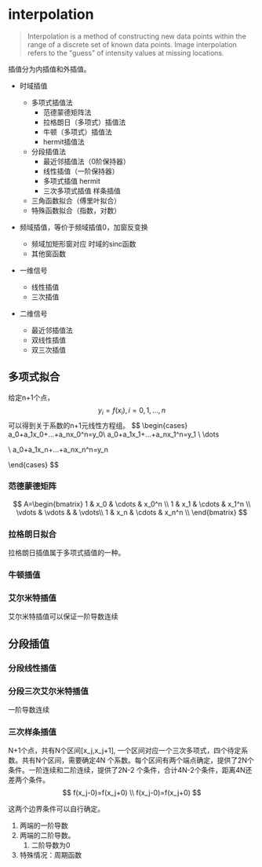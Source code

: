 # interpolation

> Interpolation is a method of constructing new data points within the range of a discrete set of known data points. Image interpolation refers to the "guess" of intensity values at missing locations.

插值分为内插值和外插值。



- 时域插值
  - 多项式插值法
    - 范德蒙德矩阵法
    - 拉格朗日（多项式）插值法
    - 牛顿（多项式）插值法
    - hermit插值法
  - 分段插值法
    - 最近邻插值法（0阶保持器）
    - 线性插值（一阶保持器）
    - 多项式插值 hermit
    - 三次多项式插值 样条插值
  - 三角函数拟合（傅里叶拟合）
  - 特殊函数拟合（指数，对数）
- 频域插值，等价于频域插值0，加窗反变换
  - 频域加矩形窗对应 时域的sinc函数
  - 其他窗函数

- 一维信号
  - 线性插值
  - 三次插值
- 二维信号
  - 最近邻插值法
  - 双线性插值
  - 双三次插值


## 多项式拟合

给定n+1个点，
$$
y_i=f(x_i), i=0,1,\dots,n
$$
可以得到关于系数的n+1元线性方程组。
$$
\begin{cases} a_0+a_1x_0+...+a_nx_0^n=y_0\\
a_0+a_1x_1+...+a_nx_1^n=y_1 \\ \dots 

\\ a_0+a_1x_n+...+a_nx_n^n=y_n

\end{cases}
$$


### 范德蒙德矩阵
$$
A=\begin{bmatrix} 1 & x_0 & \cdots & x_0^n \\
1 & x_1 & \cdots & x_1^n \\
\vdots & \vdots & & \vdots\\
1 & x_n & \cdots & x_n^n \\
\end{bmatrix}
$$




### 拉格朗日拟合

拉格朗日插值属于多项式插值的一种。

### 牛顿插值

### 艾尔米特插值

艾尔米特插值可以保证一阶导数连续

## 分段插值

### 分段线性插值

### 分段三次艾尔米特插值

一阶导数连续

### 三次样条插值

N+1个点，共有N个区间[x_j,x_j+1], 一个区间对应一个三次多项式，四个待定系数。共有N个区间，需要确定4N 个系数。每个区间有两个端点确定，提供了2N个条件。一阶连续和二阶连续，提供了2N-2 个条件，合计4N-2个条件，距离4N还差两个条件。
$$
f(x_j-0)=f(x_j+0) \\
f(x_j-0)=f(x_j+0)
$$


这两个边界条件可以自行确定。

1. 两端的一阶导数
2. 两端的二阶导数。
   1. 二阶导数为0
3. 特殊情况：周期函数

